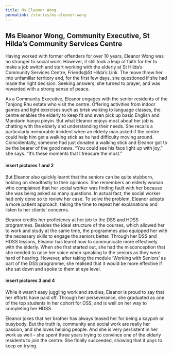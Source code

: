 ```yaml
---
title: Ms Eleanor Wong
permalink: /stories/ms-eleanor-wong
---
```


## Ms Eleanor Wong, Community Executive, St Hilda’s Community Services Centre

Having worked with former offenders for over 10 years, Eleanor Wong was no stranger to social work. However, it still took a leap of faith for her to make a job switch and start working with the elderly at St Hilda’s Community Services Centre, Friends@St Hilda’s Link. The move threw her into unfamiliar territory and, for the first few days, she questioned if she had made the right decision. Seeking answers, she turned to prayer, and was rewarded with a strong sense of peace.
 
As a Community Executive, Eleanor engages with the senior residents of the Tanjong Rhu estate who visit the centre. Offering activities from indoor games and light exercises such as brisk walking to language classes, the centre enables the elderly to keep fit and even pick up basic English and Mandarin hanyu pinyin. But what Eleanor enjoys most about her job is chatting with the elderly and understanding their needs. She recalls a particularly memorable incident when an elderly man asked if the centre could help him get a walking stick as he had difficulty moving around. Coincidentally, someone had just donated a walking stick and Eleanor got to be the bearer of the good news. “You could see his face light up with joy,” she says. “It’s these moments that I treasure the most.”

#### insert pictures 1 and 2

But Eleanor also quickly learnt that the seniors can be quite stubborn, holding on steadfastly to their opinions. She remembers an elderly woman who complained that her social worker was finding fault with her because she was being asked so many questions. In actual fact, the social worker had only done so to review her case. To solve the problem, Eleanor adopts a more patient approach, taking the time to repeat her explanations and listen to her clients’ concerns.

Eleanor credits her proficiency at her job to the DSS and HDSS programmes. Besides the ideal structure of the courses, which allowed her to work and study at the same time, the programmes also equipped her with the necessary skills to engage the seniors better. Through her DSS and HDSS lessons, Eleanor has learnt how to communicate more effectively with the elderly. When she first started out, she had the misconception that she needed to raise her voice when speaking to the seniors as they were hard of hearing. However, after taking the module ‘Working with Seniors’ as part of the DSS programme, she realised that it would be more effective if she sat down and spoke to them at eye level.

#### insert pictures 3 and 4

While it wasn’t easy juggling work and studies, Eleanor is proud to say that her efforts have paid off. Through her perseverance, she graduated as one of the top students in her cohort for DSS, and is well on her way to completing her HDSS.
 
Eleanor jokes that her brother has always teased her for being a kaypoh or busybody. But the truth is, community and social work are really her passion, and she loves helping people. And she is very persistent in her work as well – she spent three years trying to convince one of the elderly residents to join the centre. She finally succeeded, showing that it pays to keep on trying.
 
